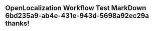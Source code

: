 <properties
ms.topic="hero-topic"
ms.test1="hero-topic"
ms.test2="test"/>

## OpenLocalization Workflow Test MarkDown 6bd235a9-ab4e-431e-943d-5698a92ec29a thanks!

